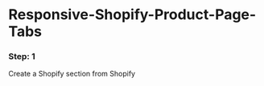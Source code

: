 # Responsive-Shopify-Product-Page-Tabs
<h3> Step: 1 </h3>
<p> Create a Shopify section from Shopify   </p>
